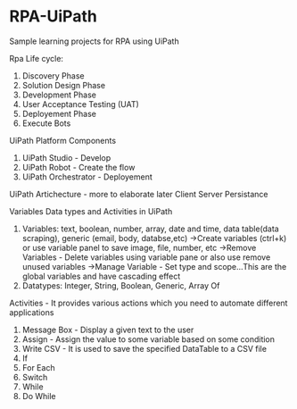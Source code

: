 # RPA-UiPath
Sample learning projects for RPA using UiPath

Rpa Life cycle:
1. Discovery Phase
2. Solution Design Phase
3. Development Phase
4. User Acceptance Testing (UAT)
5. Deployement Phase
6. Execute Bots

UiPath Platform Components
1. UiPath Studio - Develop
2. UiPath Robot - Create the flow
3. UiPath Orchestrator - Deployement

UiPath Artichecture - more to elaborate later
Client
Server
Persistance

Variables Data types and Activities in UiPath
1. Variables: text, boolean, number, array, date and time, data table(data scraping), generic (email, body, databse,etc)
  ->Create variables (ctrl+k) or use variable panel to save image, file, number, etc
  ->Remove Variables - Delete variables using variable pane or also use remove unused variables
  ->Manage Variable - Set type and scope...This are the global variables and have cascading effect
2. Datatypes: Integer, String, Boolean, Generic, Array Of 

Activities - It provides various actions which you need to automate  different applications
1. Message Box - Display a given text to the user
2. Assign - Assign the value to some variable based on some condition
3. Write CSV - It is used to save the specified DataTable to a CSV file
4. If
5. For Each
6. Switch
7. While
8. Do While

  
